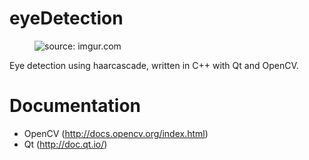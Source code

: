 # eyeDetection
<figure>
	<img src="http://i.imgur.com/pubJVQs.png" title="source: imgur.com" style="text-align: left;" />
</figure>
Eye detection using haarcascade, written in C++ with Qt and OpenCV.

# Documentation
* OpenCV (http://docs.opencv.org/index.html)
* Qt (http://doc.qt.io/)